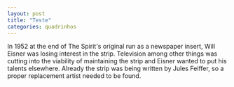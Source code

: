 ```yaml
---
layout: post
title: "Teste"
categories: quadrinhos
---
```


In 1952 at the end of The Spirit's original run as a newspaper insert, Will Eisner was losing interest in the strip. Television among other things was cutting into the viability of maintaining the strip and Eisner wanted to put his talents elsewhere. Already the strip was being written by Jules Feiffer, so a proper replacement artist needed to be found.

